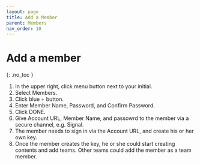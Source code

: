 ```yaml
---
layout: page
title: Add a Member 
parent: Members 
nav_order: 10 
---
```


# Add a member 
{: .no_toc }

1. In the upper right, click menu button next to your initial.
2. Select Members.
3. Click blue + button.
4. Enter Member Name, Password, and Confirm Password.
5. Click DONE.
6. Give Account URL, Member Name, and passowrd to the member via a secure channel, e.g. Signal.
7. The member needs to sign in via the Account URL, and create his or her own key.
8. Once the member creates the key, he or she could start creating contents and add teams. Other teams could add the member as a team member.
